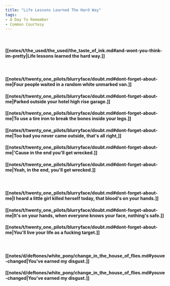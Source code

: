 ```yaml
---
title: "Life Lessons Learned The Hard Way"
tags:
- A Day To Remember
- Common Courtesy
---
```

&nbsp;
#### [[notes/t/the_used/the_used/the_taste_of_ink.md#and-wont-you-think-im-pretty|Life lessons learned the hard way.]]
&nbsp;
#### [[notes/t/twenty_one_pilots/blurryface/doubt.md#dont-forget-about-me|Four people waited in a random white unmarked van.]]
#### [[notes/t/twenty_one_pilots/blurryface/doubt.md#dont-forget-about-me|Parked outside your hotel high rise garage.]]
#### [[notes/t/twenty_one_pilots/blurryface/doubt.md#dont-forget-about-me|To use a tire iron to break the bones inside your legs.]]
#### [[notes/t/twenty_one_pilots/blurryface/doubt.md#dont-forget-about-me|Too bad you never came outside, that's all right,]]
#### [[notes/t/twenty_one_pilots/blurryface/doubt.md#dont-forget-about-me|'Cause in the end you'll get wrecked.]]
#### [[notes/t/twenty_one_pilots/blurryface/doubt.md#dont-forget-about-me|Yeah, in the end, you'll get wrecked.]]
&nbsp;
#### [[notes/t/twenty_one_pilots/blurryface/doubt.md#dont-forget-about-me|I heard a little girl killed herself today, that blood's on your hands.]]
#### [[notes/t/twenty_one_pilots/blurryface/doubt.md#dont-forget-about-me|It's on your hands, when everyone knows your face, nothing's safe.]]
#### [[notes/t/twenty_one_pilots/blurryface/doubt.md#dont-forget-about-me|You'll live your life as a fucking target.]]
&nbsp;
#### [[notes/d/deftones/white_pony/change_in_the_house_of_flies.md#youve-changed|You've earned my disgust.]]
#### [[notes/d/deftones/white_pony/change_in_the_house_of_flies.md#youve-changed|You've earned my disgust.]]
